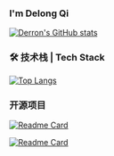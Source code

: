 ### I'm Delong Qi
[![Derron's GitHub stats](https://github-readme-stats.vercel.app/api?username=derronqi&show_icons=true)](https://github.com/derronqi/derronqi)


### 🛠 技术栈 | Tech Stack
[![Top Langs](https://github-readme-stats.vercel.app/api/top-langs/?username=derronqi&layout=compact)]([https://github.com/anuraghazra/github-readme-stats](https://github.com/derronqi/yolov7-face))



### 开源项目
[![Readme Card](https://github-readme-stats.vercel.app/api/pin/?username=deepcam-cn&repo=yolov5-face)](https://github.com/deepcam-cn/yolov5-face)

[![Readme Card](https://github-readme-stats.vercel.app/api/pin/?username=derronqi&repo=yolov7-face)](https://github.com/derronqi/yolov7-face)


